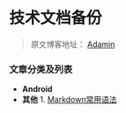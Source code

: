# 技术文档备份

> 原文博客地址： [Adamin](https://www.lixiaopeng.top)

### 文章分类及列表

- **Android**
- **其他**
         1. [Markdown常用语法](https://github.com/adamin1990/blog-md-backup/blog/main/markdown_memo.md)